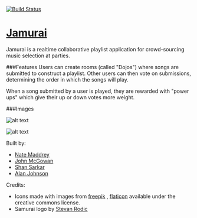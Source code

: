 [![Build Status](https://travis-ci.org/AmaxJ/Jamurai.svg?branch=master)](https://travis-ci.org/AmaxJ/Jamurai)

# [Jamurai](www.jamurai.io)

Jamurai is a realtime collaborative playlist application for
crowd-sourcing music selection at parties. 

###Features
Users can create rooms (called "Dojos") where songs are submitted to construct a playlist. Other 
users can then vote on submissions, determining the order in which the songs will play.

When a song submitted by a user is played, they are rewarded
with "power ups" which give their up or down votes more
weight.

###Images

![alt text](http://www.jamurai.com/dojo.png "Dojo")

![alt text](http://www.jamurai.com/search.png "Song Search")

Built by:
- [Nate Maddrey](https://github.com/nmadd)
- [John McGowan](https://github.com/john-mcgowan1992)
- [Shan Sarkar](https://github.com/wearymachine)
- [Alan Johnson](https://github.com/AmaxJ)

Credits:

- Icons made with images from [freepik](www.freepik.com) , [flaticon](www.flaticon.com) available under the creative commons license.
- Samurai logo by [Stevan Rodic](https://dribbble.com/Stevan)
